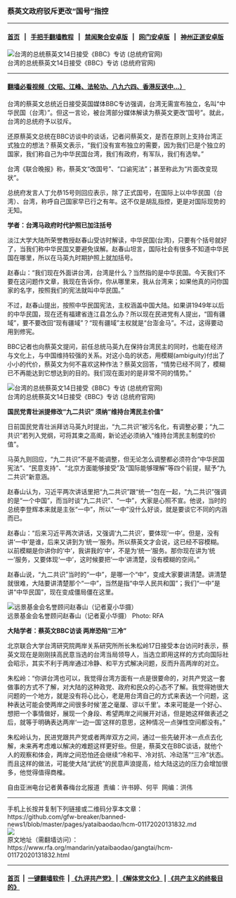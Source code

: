 ### 蔡英文政府驳斥更改“国号”指控
------------------------

#### [首页](https://github.com/gfw-breaker/banned-news1/blob/master/README.md) &nbsp;&nbsp;|&nbsp;&nbsp; [手把手翻墙教程](https://github.com/gfw-breaker/guides/wiki) &nbsp;&nbsp;|&nbsp;&nbsp; [禁闻聚合安卓版](https://github.com/gfw-breaker/bn-android) &nbsp;&nbsp;|&nbsp;&nbsp; [网门安卓版](https://github.com/oGate2/oGate) &nbsp;&nbsp;|&nbsp;&nbsp; [神州正道安卓版](https://github.com/SzzdOgate/update) 



<div id="headerimg">
 <img alt="台湾的总统蔡英文14日接受《BBC》专访 (总统府官网)" src="https://www.rfa.org/mandarin/yataibaodao/gangtai/hcm-01172020131832.html/0117f.jpg/@@images/b5f6a797-8869-491c-8ca4-af8e3fb38d88.jpeg" title="台湾的总统蔡英文14日接受《BBC》专访 (总统府官网)"/>
 <div id="headerimgcontents">
  <div id="headerimgcaption">
   <span>
    台湾的总统蔡英文14日接受《BBC》专访 (总统府官网)
   </span>
   <!-- zoomattribute -->
  </div>
  <!-- headerimgcaption -->
 </div>
 <!-- headerimagecontents -->
</div>

<hr/>


#### [翻墙必看视频（文昭、江峰、法轮功、八九六四、香港反送中...）](http://167.172.214.107/home.html)

<div id="storytext">
 <div>
  <div class="slot_header">
  </div>
 </div>
 <p>
  台湾的蔡英文总统近日接受英国媒体BBC专访强调，台湾无需宣布独立，名叫“中华民国（台湾）”。但这一言论，被台湾部分媒体解读为蔡英文更改“国号”。就此，台湾的总统府予以驳斥。
 </p>
 <p>
  还原蔡英文总统在BBC访谈中的谈话，记者问蔡英文，是否在原则上支持台湾正式独立的想法？蔡英文表示，“我们没有宣布独立的需要，因为我们已是个独立的国家，我们称自己为中华民国台湾，我们有政府，有军队，我们有选举。”
 </p>
 <p>
  台湾《联合晚报》称，蔡英文“改国号”、“口谕宪法”；甚至称此为“片面改变现状”。
 </p>
 <p>
  总统府发言人丁允恭15号则回应表示，除了正式国号，在国际上以中华民国（台湾）、台湾，称呼自己国家早已行之有年。这不仅是胡乱指控，更是对国际现势的无知。
 </p>
 <p>
 </p>
 <p>
 </p>
 <p>
  <b>
   学者：台湾马政府时代护照已加注括号
  </b>
 </p>
 <p>
  淡江大学大陆所荣誉教授赵春山受访时解读，中华民国(台湾)，只要有个括号就好了，当我们称中华民国又要避免误解。赵春山坦言，国际社会有很多不知道中华民国在哪里，所以在马英九时期护照上就加括号。
 </p>
 <p>
  赵春山：“我们现在外面讲台湾，台湾是什么？当然指的是中华民国。今天我们不要在这问题作文章，我现在告诉你，你从哪里来，我从台湾来；如果他真的问你国家的名字，按照我们的宪法就叫中华民国。”
 </p>
 <p>
  不过，赵春山提出，按照中华民国宪法，主权涵盖中国大陆。如果讲1949年以后的中华民国，现在还有福建省连江县怎么办？所以现在民进党有人提出，“固有疆域”，要不要改回“现有疆域”？“现有疆域”主权就是“台澎金马”。不过，这得要动用到修宪。
 </p>
 <p>
  BBC记者也向蔡英文提问，前任总统马英九在保持台湾民主的同时，也能在经济与文化上，与中国维持较强的关系。对这小岛的状态，用模糊(ambiguity)付出了小小的代价，蔡英文为何不喜欢这种作法？蔡英文回答，“情势已经不同了，模糊已不再能达到它想达到的目的。我们现在面对的是非常不同的情势。”
 </p>
 <p>
  <div class="image-inline captioned" style="width:640px;">
   <div style="width:640px;">
    <img alt="台湾的总统蔡英文14日接受《BBC》专访 (总统府官网)" src="https://www.rfa.org/mandarin/yataibaodao/gangtai/hcm-01172020131832.html/da8d29be-6f28-49a5-bc1e-e94f7d90b88d.jpg" title="台湾的总统蔡英文14日接受《BBC》专访 (总统府官网)"/>
   </div>
   <div class="image-caption">
    <span style="width:640px;">
     台湾的总统蔡英文14日接受《BBC》专访 (总统府官网)
    </span>
    <span class="copyright">
    </span>
   </div>
  </div>
 </p>
 <p>
  <b>
   国民党青壮派提修改“九二共识” 须纳“维持台湾民主价值”
  </b>
 </p>
 <p>
  日前国民党青壮派拜访马英九时提出，“九二共识”被污名化，有调整必要；“九二共识”若列入党纲，可将其束之高阁，新论述必须纳入“维持台湾民主制度的价值”。
 </p>
 <p>
  马英九则回应，“九二共识”不是不能调整，但无论怎么调整都必须符合“中华民国宪法”、“民意支持”、“北京方面能够接受”及“国际能够理解”等四个前提，赋予“九二共识”新意涵。
 </p>
 <p>
  赵春山认为，习近平两次讲话里把“九二共识”跟“统一”包在一起，“九二共识”强调的是“一个中国”，而当时谈“九二共识”、“一中”，大家是心照不宣。他说，当时的总统李登辉本来就是主张“一中”，所以“一中”没什么好谈，就是要谈它不同的内涵而已。
 </p>
 <p>
  赵春山：“后来习近平两次讲话，又强调‘九二共识’，要体现‘一中’。但是，没有讲‘一中’是谁，后来又讲到为‘统一’服务。所以蔡英文才会说，这已经不容模糊。以前模糊是你讲你的‘中’，我讲我的‘中’，不是为‘统一’服务。那你现在讲为‘统一’服务，又要体现‘一中’，这时候要把‘一中’讲清楚，没有模糊的空间。”
 </p>
 <p>
  赵春山说，“九二共识”当时的“一中”，是哪一个“中”，变成大家要讲清楚。讲清楚就很难，大陆要讲清楚那个“一中”，当然是指“中华人民共和国”；我们“一中”是讲“中华民国”，现在变成僵局僵在这里。
 </p>
 <p>
  <div class="image-inline captioned" style="width:640px;">
   <div style="width:640px;">
    <img alt="远景基金会名誉顾问赵春山（记者夏小华摄）" src="https://www.rfa.org/mandarin/yataibaodao/gangtai/hcm-01172020131832.html/0117h.jpg" title="远景基金会名誉顾问赵春山（记者夏小华摄）"/>
   </div>
   <div class="image-caption">
    <span style="width:640px;">
     远景基金会名誉顾问赵春山（记者夏小华摄）
    </span>
    <span class="copyright">
     Photo: RFA
    </span>
   </div>
  </div>
 </p>
 <p>
  <b>
   大陆学者：蔡英文BBC访谈 两岸恐陷“三冷”
  </b>
 </p>
 <p>
  北京联合大学台湾研究院两岸关系研究所所长朱松岭17日接受本台访问时表示，蔡英文现在是刚刚挟高民意当选的台湾当局领导人，当选立即用这样的方式向国际社会昭示，其实不利于两岸通过冷静、和平方式解决问题，反而升高两岸的对立。
 </p>
 <p>
  朱松岭：“你讲台湾也可以，我觉得台湾方面有一点是很要命的，对共产党这一套做事的方式不了解，对大陆的这种政党、政府和民众的心态不了解。我觉得她很大问题的一个地方，就是没有将心比心，老是用台湾自己的方式来表达一个问题，这种表达可能会使两岸之间很多时候’差之毫厘、谬以千里’。本来可能是一个好心、想把一个事情做好，展现一个身段、希望两岸之间展开对话，但是她这样做表述之后，就等于明确表达两岸‘一边一国’这样的意思，这种情况一点弹性空间都没有。”
 </p>
 <p>
  朱松岭认为，民进党跟共产党或者两岸双方之间，通过一些先破开冰一点点去化解，未来再考虑难以解决的难题这样更好些。但是，蔡英文在BBC谈话，就他个人的观察和体会，两岸之间恐怕还会继续“冷和平、冷对抗、冷动荡”“三冷”状态。而且这样的做法，可能使大陆“武统”的民意声浪提高，给大陆这边的压力会增加很多，他觉得值得商榷。
 </p>
 <p>
 </p>
 <p>
  自由亚洲电台记者黄春梅台北报道  责编：许书婷、何平  网编：洪伟
 </p>
</div>

<hr/>
手机上长按并复制下列链接或二维码分享本文章：<br/>
https://github.com/gfw-breaker/banned-news1/blob/master/pages/yataibaodao/hcm-01172020131832.md <br/>
<a href='https://github.com/gfw-breaker/banned-news1/blob/master/pages/yataibaodao/hcm-01172020131832.md'><img src='https://github.com/gfw-breaker/banned-news1/blob/master/pages/yataibaodao/hcm-01172020131832.md.png'/></a> <br/>
原文地址（需翻墙访问）：https://www.rfa.org/mandarin/yataibaodao/gangtai/hcm-01172020131832.html


------------------------
#### [首页](https://github.com/gfw-breaker/banned-news1/blob/master/README.md) &nbsp;|&nbsp; [一键翻墙软件](https://github.com/gfw-breaker/nogfw/blob/master/README.md) &nbsp;| [《九评共产党》](https://github.com/gfw-breaker/9ping.md/blob/master/README.md#九评之一评共产党是什么) | [《解体党文化》](https://github.com/gfw-breaker/jtdwh.md/blob/master/README.md) | [《共产主义的终极目的》](https://github.com/gfw-breaker/gczydzjmd.md/blob/master/README.md)


<img src='http://gfw-breaker.win/banned-news/pages/yataibaodao/hcm-01172020131832.md' width='0px' height='0px'/>